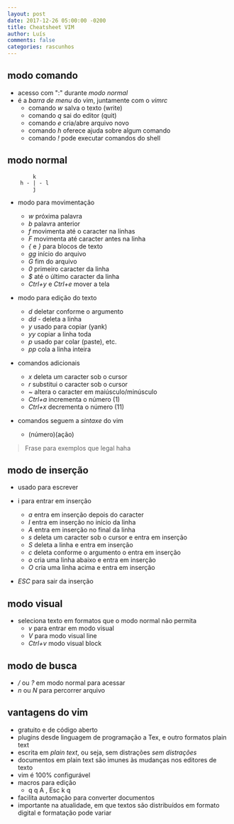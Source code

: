 ```yaml
---
layout: post
date: 2017-12-26 05:00:00 -0200
title: Cheatsheet VIM
author: Luís
comments: false
categories: rascunhos
---
```


## modo comando

* acesso com ":" durante *modo normal*
* é a *barra de menu* do vim, juntamente com o *vimrc*
    * comando *w* salva o texto (write)
    * comando *q* sai do editor (quit)
    * comando *e* cria/abre arquivo novo
    * comando *h* oferece ajuda sobre algum comando
    * comando *!* pode executar comandos do shell

## modo normal


```plain
        k
    h - | - l
        j
```

* modo para movimentação

    * *w* próxima palavra
    * *b* palavra anterior
    * *f* movimenta até o caracter na linhas
    * *F* movimenta até caracter antes na linha
    * *{* e *}* para blocos de texto
    * *gg* início do arquivo
    * *G* fim do arquivo
    * *0* primeiro caracter da linha
    * *$* até o último caracter da linha
    * *Ctrl+y* e *Ctrl+e* mover a tela
 
* modo para edição do texto
    * *d* deletar conforme o argumento
    * *dd* - deleta a linha
    * *y* usado para copiar (yank)
    * *yy* copiar a linha toda
    * *p* usado par colar (paste), etc.
    * *pp* cola a linha inteira

* comandos adicionais 
    * *x* deleta um caracter sob o cursor
    * *r* substitui o caracter sob o cursor
    * *~* altera o caracter em maiúsculo/minúsculo
    * *Ctrl+a* incrementa o número (1)
    * *Ctrl+x* decrementa o número (11)
  
  
* comandos seguem a *sintaxe* do vim

  * (número)(ação)

> Frase para exemplos que legal haha

## modo de inserção

* usado para escrever
* i para entrar em inserção
    * *a* entra em inserção depois do caracter
    * *I* entra em inserção no início da linha
    * *A* entra em inserção no final da linha
    * *s* deleta um caracter sob o cursor e entra em inserção
    * *S* deleta a linha e entra em inserção
    * *c* deleta conforme o argumento o entra em inserção
    * *o* cria uma linha abaixo e entra em inserção
    * *O* cria uma linha acima e entra em inserção

* *ESC* para sair da inserção

## modo visual

* seleciona texto em formatos que o modo normal não permita
    * *v* para entrar em modo visual
    * *V* para modo visual line
    * *Ctrl+v* modo visual block

## modo de busca

* */* ou *?* em modo normal para acessar
* *n* ou *N* para percorrer arquivo

## vantagens do vim

* gratuito e de código aberto
* plugins desde linguagem de programação a Tex, e outro formatos plain text    
* escrita em *plain text*, ou seja, sem distrações *sem distrações*
* documentos em plain text são imunes às mudanças nos  editores de texto
* vim é 100% configurável
* macros para edição
    * q q A , Esc k q
* facilita automação para converter documentos
* importante na atualidade, em que textos são distribuídos em formato digital e formatação pode variar

